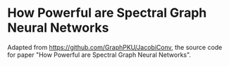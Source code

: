 # How Powerful are Spectral Graph Neural Networks

Adapted from https://github.com/GraphPKU/JacobiConv, the source code for paper "How Powerful are Spectral Graph Neural Networks".
